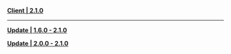 **[Client | 2.1.0](https://autopatchcnws.yuanshen.com/client_app/pc_mihoyo/20210901_859f700f6ec7a8a3/YuanShen_2.1.0.zip)**

---

**[Update | 1.6.0 - 2.1.0](https://autopatchcnws.yuanshen.com/client_app/update/hk4e_cn/18/game_1.6.0_2.1.0_diff_tkLn4PAmDSZ7W9Ns.zip)**

**[Update | 2.0.0 - 2.1.0](https://autopatchcnws.yuanshen.com/client_app/update/hk4e_cn/18/game_2.0.0_2.1.0_diff_1f7AFLVjigMhXBnd.zip)**

